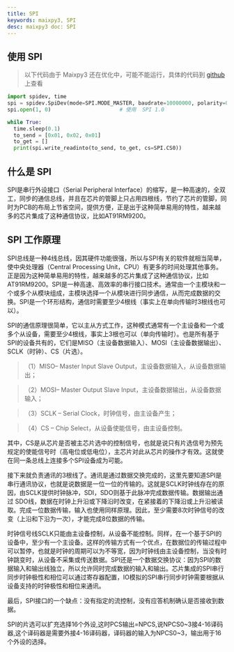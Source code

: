 ```yaml
---
title: SPI
keywords: maixpy3, SPI
desc: maixpy3 doc: SPI
---
```


## 使用 SPI

> 以下代码由于 Maixpy3 还在优化中，可能不能运行，具体的代码到 [github](https://github.com/sipeed/MaixPy3) 上查看

```python
import spidev, time
spi = spidev.SpiDev(mode=SPI.MODE_MASTER, baudrate=10000000, polarity=0, phase=0, bits=8, firstbit=SPI.MSB)   # SPI 初始化
spi.open(1, 0)                      # 使用  SPI 1.0 

while True:
  time.sleep(0.1)
  to_send = [0x01, 0x02, 0x01]
  to_get = []
  print(spi.write_readinto(to_send, to_get, cs=SPI.CS0)) 

```

## 什么是 SPI
SPI是串行外设接口（Serial Peripheral Interface）的缩写，是一种高速的，全双工，同步的通信总线，并且在芯片的管脚上只占用四根线，节约了芯片的管脚，同时为PCB的布局上节省空间，提供方便，正是出于这种简单易用的特性，越来越多的芯片集成了这种通信协议，比如AT91RM9200。

## SPI 工作原理
SPI总线是一种4线总线，因其硬件功能很强，所以与SPI有关的软件就相当简单，使中央处理器（Central Processing Unit，CPU）有更多的时间处理其他事务。正是因为这种简单易用的特性，越来越多的芯片集成了这种通信协议，比如AT91RM9200。SPI是一种高速、高效率的串行接口技术。通常由一个主模块和一个或多个从模块组成，主模块选择一个从模块进行同步通信，从而完成数据的交换。SPI是一个环形结构，通信时需要至少4根线（事实上在单向传输时3根线也可以）。

SPI的通信原理很简单，它以主从方式工作，这种模式通常有一个主设备和一个或多个从设备，需要至少4根线，事实上3根也可以（单向传输时）。也是所有基于SPI的设备共有的，它们是MISO（主设备数据输入）、MOSI（主设备数据输出）、SCLK（时钟）、CS（片选）。

>（1）MISO– Master Input Slave Output，主设备数据输入，从设备数据输出；

>（2）MOSI– Master Output Slave Input，主设备数据输出，从设备数据输入；

>（3）SCLK – Serial Clock，时钟信号，由主设备产生；

>（4）CS – Chip Select，从设备使能信号，由主设备控制。

其中，CS是从芯片是否被主芯片选中的控制信号，也就是说只有片选信号为预先规定的使能信号时（高电位或低电位），主芯片对此从芯片的操作才有效。这就使在同一条总线上连接多个SPI设备成为可能。

接下来就负责通讯的3根线了。通讯是通过数据交换完成的，这里先要知道SPI是串行通讯协议，也就是说数据是一位一位的传输的。这就是SCLK时钟线存在的原因，由SCLK提供时钟脉冲，SDI，SDO则基于此脉冲完成数据传输。数据输出通过 SDO线，数据在时钟上升沿或下降沿时改变，在紧接着的下降沿或上升沿被读取。完成一位数据传输，输入也使用同样原理。因此，至少需要8次时钟信号的改变（上沿和下沿为一次），才能完成8位数据的传输。

时钟信号线SCLK只能由主设备控制，从设备不能控制。同样，在一个基于SPI的设备中，至少有一个主设备。这样的传输方式有一个优点，在数据位的传输过程中可以暂停，也就是时钟的周期可以为不等宽，因为时钟线由主设备控制，当没有时钟跳变时，从设备不采集或传送数据。SPI还是一个数据交换协议：因为SPI的数据输入和输出线独立，所以允许同时完成数据的输入和输出。芯片集成的SPI串行同步时钟极性和相位可以通过寄存器配置，IO模拟的SPI串行同步时钟需要根据从设备支持的时钟极性和相位来通讯。

最后，SPI接口的一个缺点：没有指定的流控制，没有应答机制确认是否接收到数据。

SPI的片选可以扩充选择16个外设,这时PCS输出=NPCS,说NPCS0~3接4-16译码器,这个译码器是需要外接4-16译码器，译码器的输入为NPCS0~3，输出用于16个外设的选择。